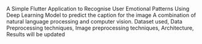 A Simple Flutter Application to Recognise User Emotional Patterns Using
Deep Learning Model to predict the caption for the image 
A combination of natural language processing and computer vision.
Dataset used, Data Preprocessing techniques, Image preprocessing techniques, Architecture, Results will be updated 
